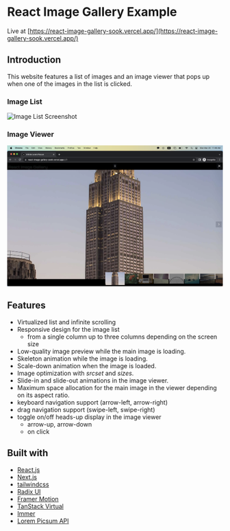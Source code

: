 # React Image Gallery Example

Live at [https://react-image-gallery-sook.vercel.app/](https://react-image-gallery-sook.vercel.app/)

## Introduction

This website features a list of images and an image viewer that pops up when one of the images in the list is clicked.

### Image List

![Image List Screenshot](./public/image-list.png)

### Image Viewer

![Image Viewer Screenshot](./public/image-viewer.png)

## Features

- Virtualized list and infinite scrolling
- Responsive design for the image list
  - from a single column up to three columns depending on the screen size
- Low-quality image preview while the main image is loading.
- Skeleton animation while the image is loading.
- Scale-down animation when the image is loaded.
- Image optimization with _srcset_ and _sizes_.
- Slide-in and slide-out animations in the image viewer.
- Maximum space allocation for the main image in the viewer depending on its aspect ratio.
- keyboard navigation support (arrow-left, arrow-right)
- drag navigation support (swipe-left, swipe-right)
- toggle on/off heads-up display in the image viewer
  - arrow-up, arrow-down
  - on click

## Built with

- [React.js](https://react.dev/)
- [Next.js](https://nextjs.org/)
- [tailwindcss](https://tailwindcss.com/)
- [Radix UI](https://www.radix-ui.com/)
- [Framer Motion](https://www.framer.com/motion/)
- [TanStack Virtual](https://tanstack.com/virtual/v3)
- [Immer](https://immerjs.github.io/immer/)
- [Lorem Picsum API](https://picsum.photos/)
